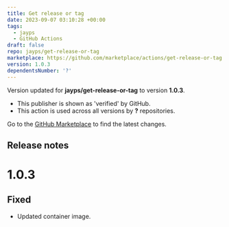 ```yaml
---
title: Get release or tag
date: 2023-09-07 03:10:28 +00:00
tags:
  - jayps
  - GitHub Actions
draft: false
repo: jayps/get-release-or-tag
marketplace: https://github.com/marketplace/actions/get-release-or-tag
version: 1.0.3
dependentsNumber: '?'
---
```



Version updated for **jayps/get-release-or-tag** to version **1.0.3**.
- This publisher is shown as 'verified' by GitHub.
- This action is used across all versions by **?** repositories.

Go to the [GitHub Marketplace](https://github.com/marketplace/actions/get-release-or-tag) to find the latest changes.

## Release notes

# 1.0.3
## Fixed
- Updated container image.
